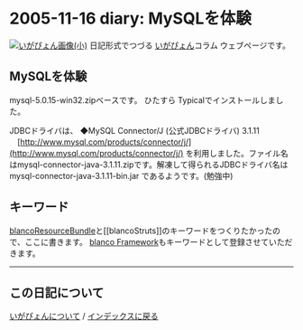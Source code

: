 2005-11-16 diary: MySQLを体験
=====================================================================================================
[![いがぴょん画像(小)](https://igapyon.github.io/diary/images/iga200306s.jpg "いがぴょん")](https://igapyon.github.io/diary/memo/memoigapyon.html) 日記形式でつづる [いがぴょん](https://igapyon.github.io/diary/memo/memoigapyon.html)コラム ウェブページです。

## MySQLを体験

mysql-5.0.15-win32.zipベースです。
ひたすら Typicalでインストールしました。

JDBCドライバは、
◆MySQL Connector/J (公式JDBCドライバ) 3.1.11
　[http://www.mysql.com/products/connector/j/](http://www.mysql.com/products/connector/j/)
を利用しました。ファイル名はmysql-connector-java-3.1.11.zipです。解凍して得られるJDBCドライバ名は mysql-connector-java-3.1.11-bin.jar であるようです。(勉強中)


## キーワード

[blancoResourceBundle](http://www.igapyon.jp/blanco/blancoresourcebundle.html)と[[blancoStruts]]のキーワードをつくりたかったので、ここに書きます。
[blanco Framework](https://ja.osdn.net/projects/blancofw/wiki/blancofw)もキーワードとして登録させていただきます。


----------------------------------------------------------------------------------------------------

## この日記について
[いがぴょんについて](https://igapyon.github.io/diary/memo/memoigapyon.html) / [インデックスに戻る](https://igapyon.github.io/diary/idxall.html)
